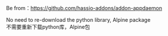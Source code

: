Be from：https://github.com/hassio-addons/addon-appdaemon

No need to re-download the python library, Alpine package
<br/>
不需要重新下载python库，Alpine包
